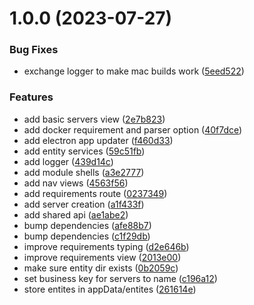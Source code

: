 # 1.0.0 (2023-07-27)


### Bug Fixes

* exchange logger to make mac builds work ([5eed522](https://github.com/MarcScheib/platform-manager/commit/5eed5229132c88966b1cb6484593f0745fbf965c))


### Features

* add basic servers view ([2e7b823](https://github.com/MarcScheib/platform-manager/commit/2e7b82396c9f3c7ce1f979af9179d5784347b7ef))
* add docker requirement and parser option ([40f7dce](https://github.com/MarcScheib/platform-manager/commit/40f7dceb387cb2deb10146118e7ca6dc9f1393e7))
* add electron app updater ([f460d33](https://github.com/MarcScheib/platform-manager/commit/f460d330a50063bf35b4be4b4d797f3506752aa1))
* add entity services ([59c51fb](https://github.com/MarcScheib/platform-manager/commit/59c51fbb4f680ce356e9bdba46947f8e1e77760b))
* add logger ([439d14c](https://github.com/MarcScheib/platform-manager/commit/439d14c19bde67064e44f421d4e790ada195d39e))
* add module shells ([a3e2777](https://github.com/MarcScheib/platform-manager/commit/a3e27779f902f28764bd20efd17388242e8844b8))
* add nav views ([4563f56](https://github.com/MarcScheib/platform-manager/commit/4563f56a628aa108636b15521d35b00c1fff3000))
* add requirements route ([0237349](https://github.com/MarcScheib/platform-manager/commit/0237349a0ba8844376446146e58e2e2ba4f407a5))
* add server creation ([a1f433f](https://github.com/MarcScheib/platform-manager/commit/a1f433faf715f0dc95137153a6d35ae1d1fa4a6a))
* add shared api ([ae1abe2](https://github.com/MarcScheib/platform-manager/commit/ae1abe23a55a32f83087db4ef28fde0f3c4399fa))
* bump dependencies ([afe88b7](https://github.com/MarcScheib/platform-manager/commit/afe88b733283ea0276d34fb98d10cce60c6e6ca9))
* bump dependencies ([c1f29db](https://github.com/MarcScheib/platform-manager/commit/c1f29dbe4b076300e02f8accff7d481c5f85be11))
* improve requirements typing ([d2e646b](https://github.com/MarcScheib/platform-manager/commit/d2e646b6ecb4a7a2c68ae48a31b42091ea76254d))
* improve requirements view ([2013e00](https://github.com/MarcScheib/platform-manager/commit/2013e0093746b00dc8768699b802a1b961ed1ec8))
* make sure entity dir exists ([0b2059c](https://github.com/MarcScheib/platform-manager/commit/0b2059c0910378e9e583555602effed2ad24f67b))
* set business key for servers to name ([c196a12](https://github.com/MarcScheib/platform-manager/commit/c196a128fdbddc2bbf1fa4fb311e7679efc1ae14))
* store entites in appData/entites ([261614e](https://github.com/MarcScheib/platform-manager/commit/261614ec602fa5b4dde67817b97c90d664012bf3))
